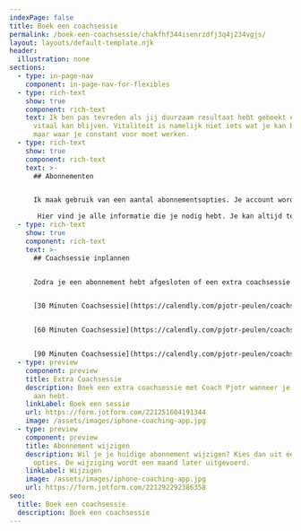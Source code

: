 ```yaml
---
indexPage: false
title: Boek een coachsessie
permalink: /boek-een-coachsessie/chakfhf344isenrzdfj3q4j234vgjs/
layout: layouts/default-template.njk
header:
  illustration: none
sections:
  - type: in-page-nav
    component: in-page-nav-for-flexibles
  - type: rich-text
    show: true
    component: rich-text
    text: Ik ben pas tevreden als jij duurzaam resultaat hebt geboekt en weet hoe je
      vitaal kan blijven. Vitaliteit is namelijk niet iets wat je kan bereiken,
      maar waar je constant voor moet werken.
  - type: rich-text
    show: true
    component: rich-text
    text: >-
      ## Abonnementen


      Ik maak gebruik van een aantal abonnementsopties. Je account wordt dan bevroren, waardoor je op een passieve manier toegang blijft houden tot alle informatie in je account. Zo kan je video's blijven bekijken óf technieken opnieuw doorlopen. Je kan alleen niet aan nieuwe modules of technieken beginnen. In het kort, je account blijft precies zoals het nu is. Afhankelijk van je abonnement kan je coachsessies inplannen, maar je kan natuurlijk ook altijd extra coachsessies boeken als je daar behoefte aan hebt.

       Hier vind je alle informatie die je nodig hebt. Je kan altijd terugkeren naar deze pagina.
  - type: rich-text
    show: true
    component: rich-text
    text: >-
      ## Coachsessie inplannen


      Zodra je een abonnement hebt afgesloten of een extra coachsessie hebt geboekt, kan je een coachsessie inplannen. 


      [30 Minuten Coachsessie](https://calendly.com/pjotr-peulen/coachsessie-30-minuten)


      [60 Minuten Coachsessie](https://calendly.com/pjotr-peulen/coachsessie-60-minuten)


      [90 Minuten Coachsessie](https://calendly.com/pjotr-peulen/coachsessie-90-minuten)
  - type: preview
    component: preview
    title: Extra Coachsessie
    description: Boek een extra coachsessie met Coach Pjotr wanneer je daar behoefte
      aan hebt.
    linkLabel: Boek een sessie
    url: https://form.jotform.com/221251604191344
    image: /assets/images/iphone-coaching-app.jpg
  - type: preview
    component: preview
    title: Abonnement wijzigen
    description: Wil je je huidige abonnement wijzigen? Kies dan uit één van de vier
      opties. De wijziging wordt een maand later uitgevoerd.
    linkLabel: Wijzigen
    image: /assets/images/iphone-coaching-app.jpg
    url: https://form.jotform.com/221292292386358
seo:
  title: Boek een coachsessie
  description: Boek een coachsessie
---
```

